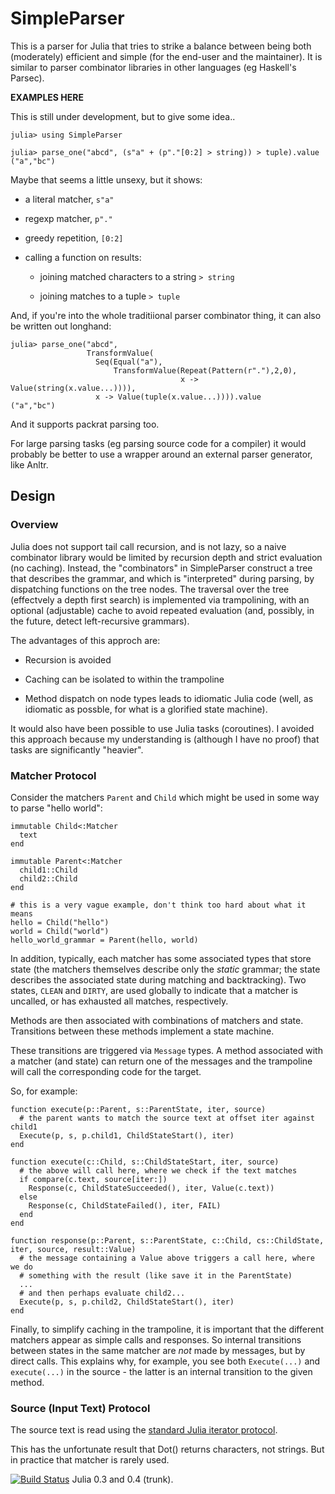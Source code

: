 # SimpleParser

This is a parser for Julia that tries to strike a balance between being both
(moderately) efficient and simple (for the end-user and the maintainer).  It
is similar to parser combinator libraries in other languages (eg Haskell's
Parsec).

**EXAMPLES HERE**

This is still under development, but to give some idea..

```
julia> using SimpleParser

julia> parse_one("abcd", (s"a" + (p"."[0:2] > string)) > tuple).value
("a","bc")
```

Maybe that seems a little unsexy, but it shows:

* a literal matcher, `s"a"`

* regexp matcher, `p"."`

* greedy repetition, `[0:2]`

* calling a function on results:

  * joining matched characters to a string `> string`

  * joining matches to a tuple `> tuple`

And, if you're into the whole traditiional parser combinator thing, it can
also be written out longhand:

```
julia> parse_one("abcd", 
                 TransformValue(
                   Seq(Equal("a"), 
                       TransformValue(Repeat(Pattern(r"."),2,0), 
                                      x -> Value(string(x.value...)))),
                   x -> Value(tuple(x.value...)))).value
("a","bc")
```

And it supports packrat parsing too.

For large parsing tasks (eg parsing source code for a compiler) it would
probably be better to use a wrapper around an external parser generator, like
Anltr.

## Design

### Overview

Julia does not support tail call recursion, and is not lazy, so a naive
combinator library would be limited by recursion depth and strict evaluation
(no caching).  Instead, the "combinators" in SimpleParser construct a tree
that describes the grammar, and which is "interpreted" during parsing, by
dispatching functions on the tree nodes.  The traversal over the tree
(effectvely a depth first search) is implemented via trampolining, with an
optional (adjustable) cache to avoid repeated evaluation (and, possibly, in
the future, detect left-recursive grammars).

The advantages of this approch are:

  * Recursion is avoided

  * Caching can be isolated to within the trampoline

  * Method dispatch on node types leads to idiomatic Julia code (well,
    as idiomatic as possble, for what is a glorified state machine).

It would also have been possible to use Julia tasks (coroutines).  I avoided
this approach because my understanding is (although I have no proof) that
tasks are significantly "heavier".

### Matcher Protocol

Consider the matchers `Parent` and `Child` which might be used in some way to
parse "hello world":

```
immutable Child<:Matcher
  text
end

immutable Parent<:Matcher
  child1::Child
  child2::Child  
end

# this is a very vague example, don't think too hard about what it means
hello = Child("hello")
world = Child("world")
hello_world_grammar = Parent(hello, world)
```

In addition, typically, each matcher has some associated types that store
state (the matchers themselves describe only the *static* grammar; the state
describes the associated state during matching and backtracking).  Two states,
`CLEAN` and `DIRTY`, are used globally to indicate that a matcher is uncalled,
or has exhausted all matches, respectively.

Methods are then associated with combinations of matchers and state.
Transitions between these methods implement a state machine.

These transitions are triggered via `Message` types.  A method associated with
a matcher (and state) can return one of the messages and the trampoline will
call the corresponding code for the target.

So, for example:

```
function execute(p::Parent, s::ParentState, iter, source)
  # the parent wants to match the source text at offset iter against child1
  Execute(p, s, p.child1, ChildStateStart(), iter)
end

function execute(c::Child, s::ChildStateStart, iter, source)
  # the above will call here, where we check if the text matches
  if compare(c.text, source[iter:])
    Response(c, ChildStateSucceeded(), iter, Value(c.text))
  else
    Response(c, ChildStateFailed(), iter, FAIL)
  end
end

function response(p::Parent, s::ParentState, c::Child, cs::ChildState, iter, source, result::Value)
  # the message containing a Value above triggers a call here, where we do 
  # something with the result (like save it in the ParentState)
  ...
  # and then perhaps evaluate child2...
  Execute(p, s, p.child2, ChildStateStart(), iter)
end
```

Finally, to simplify caching in the trampoline, it is important that the
different matchers appear as simple calls and responses.  So internal
transitions between states in the same matcher are *not* made by messages, but
by direct calls.  This explains why, for example, you see both `Execute(...)`
and `execute(...)` in the source - the latter is an internal transition to the
given method.

### Source (Input Text) Protocol

The source text is read using the [standard Julia iterator
protocol](http://julia.readthedocs.org/en/latest/stdlib/collections/?highlight=iterator).

This has the unfortunate result that Dot() returns characters, not strings.
But in practice that matcher is rarely used.

[![Build
Status](https://travis-ci.org/andrewcooke/SimpleParser.jl.png)](https://travis-ci.org/andrewcooke/SimpleParser.jl)
Julia 0.3 and 0.4 (trunk).
